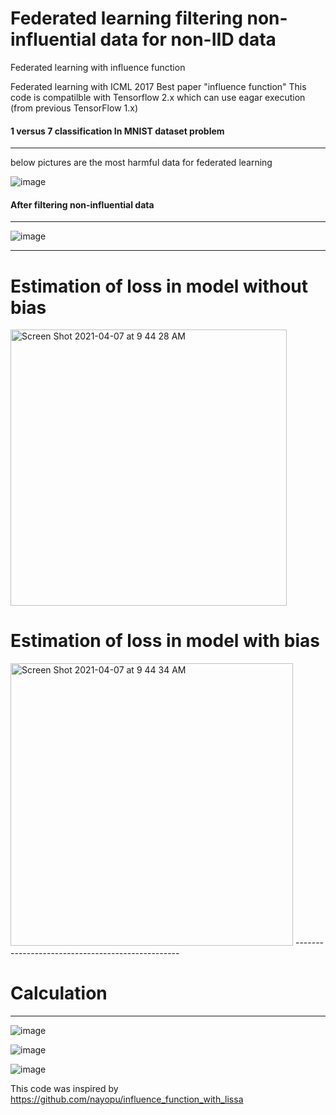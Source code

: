 # Federated learning filtering non-influential data for non-IID data

Federated learning with influence function

Federated learning with ICML 2017 Best paper "influence function" 
This code is compatilble with Tensorflow 2.x which can use eagar execution (from previous TensorFlow 1.x)


#### 1 versus 7 classification In MNIST dataset problem
------------------------------------------------
below pictures are the most harmful data for federated learning 

![image](https://user-images.githubusercontent.com/45510932/113868137-4de61d80-97ea-11eb-8a2e-e96a28202710.png)


#### After filtering non-influential data
---------------------------------------------
![image](https://user-images.githubusercontent.com/45510932/113869487-c0a3c880-97eb-11eb-838e-6fa21158f7f8.png)



-------------------------------------------------
# Estimation of loss in model without bias

<img width="442" alt="Screen Shot 2021-04-07 at 9 44 28 AM" src="https://user-images.githubusercontent.com/45510932/113794629-f2824400-9785-11eb-88de-3103f213596f.png">

# Estimation of loss in model with bias

<img width="452" alt="Screen Shot 2021-04-07 at 9 44 34 AM" src="https://user-images.githubusercontent.com/45510932/113794637-f44c0780-9785-11eb-8ccd-90d74d15f9c0.png">
-------------------------------------------------


# Calculation
----------------------------------
![image](https://user-images.githubusercontent.com/45510932/113869112-51c66f80-97eb-11eb-8994-5f19e27e7496.png)

![image](https://user-images.githubusercontent.com/45510932/113869142-57bc5080-97eb-11eb-9c39-b6318d15eb7b.png)

![image](https://user-images.githubusercontent.com/45510932/113869197-660a6c80-97eb-11eb-93b4-f4f20f1b30a1.png)



This code was inspired by 
https://github.com/nayopu/influence_function_with_lissa
